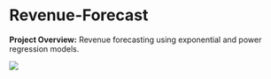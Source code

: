 # Revenue-Forecast

**Project Overview:** 
Revenue forecasting using exponential and power regression models.


<img src="https://i.imgur.com/J8iGsju.png" />
